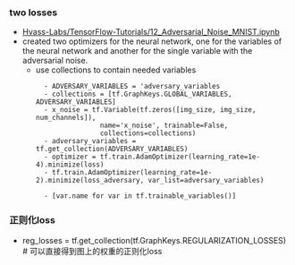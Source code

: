 
### two losses
- [Hvass-Labs/TensorFlow-Tutorials/12_Adversarial_Noise_MNIST.ipynb](https://github.com/Hvass-Labs/TensorFlow-Tutorials/blob/master/12_Adversarial_Noise_MNIST.ipynb)
- created two optimizers for the neural network, one for the variables of the neural network and another for the single variable with the adversarial noise.
    - use collections to contain needed variables
        > 
            - ADVERSARY_VARIABLES = 'adversary_variables
            - collections = [tf.GraphKeys.GLOBAL_VARIABLES, ADVERSARY_VARIABLES]
            - x_noise = tf.Variable(tf.zeros([img_size, img_size, num_channels]),
                          name='x_noise', trainable=False,
                          collections=collections)
            - adversary_variables = tf.get_collection(ADVERSARY_VARIABLES)
            - optimizer = tf.train.AdamOptimizer(learning_rate=1e-4).minimize(loss)
            - tf.train.AdamOptimizer(learning_rate=1e-2).minimize(loss_adversary, var_list=adversary_variables)
            
        > 
            - [var.name for var in tf.trainable_variables()]
            

### 正则化loss
- reg_losses = tf.get_collection(tf.GraphKeys.REGULARIZATION_LOSSES)  # 可以直接得到图上的权重的正则化loss